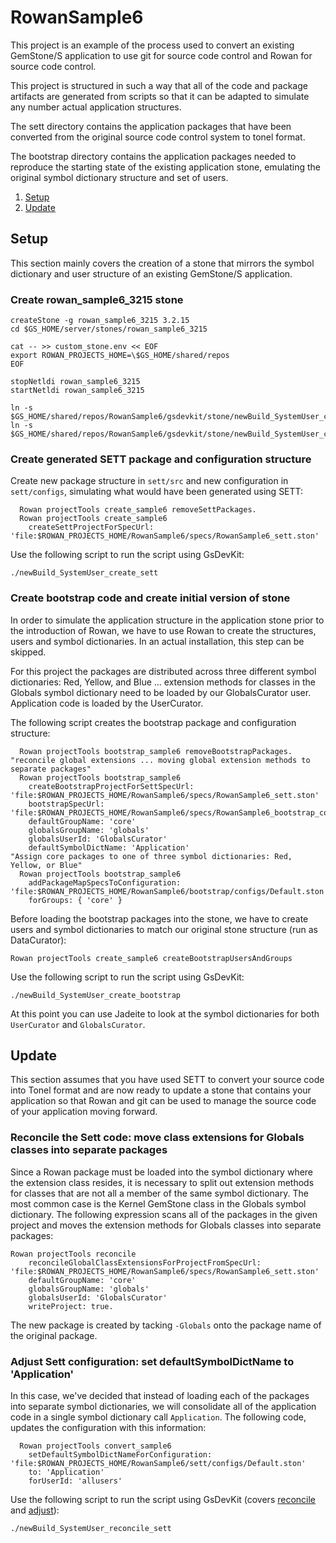 # RowanSample6
This project is an example of the process used to convert an existing GemStone/S application to use git for source code control and Rowan for source code control.

This project is structured in such a way that all of the code and package artifacts are generated from scripts so that it can be adapted to simulate any number actual application structures.

The sett directory contains the application packages that have been converted from the original source code control system to tonel format.

The bootstrap directory contains the application packages needed to reproduce the starting state of the existing application stone, emulating the original symbol dictionary structure and set of users.

1. [Setup](#setup)
2. [Update](#update)

## Setup
This section mainly covers the creation of a stone that mirrors the symbol dictionary and user structure of an existing GemStone/S application.

### Create rowan_sample6_3215 stone
```
createStone -g rowan_sample6_3215 3.2.15
cd $GS_HOME/server/stones/rowan_sample6_3215

cat -- >> custom_stone.env << EOF
export ROWAN_PROJECTS_HOME=\$GS_HOME/shared/repos
EOF

stopNetldi rowan_sample6_3215
startNetldi rowan_sample6_3215

ln -s $GS_HOME/shared/repos/RowanSample6/gsdevkit/stone/newBuild_SystemUser_create_sett
ln -s $GS_HOME/shared/repos/RowanSample6/gsdevkit/stone/newBuild_SystemUser_create_bootstrap
```
### Create generated SETT package and configuration structure
Create new package structure in `sett/src` and new configuration in `sett/configs`, simulating what would have been generated using SETT:

```smalltalk
  Rowan projectTools create_sample6 removeSettPackages.
  Rowan projectTools create_sample6
    createSettProjectForSpecUrl: 'file:$ROWAN_PROJECTS_HOME/RowanSample6/specs/RowanSample6_sett.ston'
```

Use the following script to run the script using GsDevKit:

```
./newBuild_SystemUser_create_sett
```
### Create bootstrap code and create initial version of stone
In order to simulate the application structure in the application stone prior to the introduction of Rowan, we have to use Rowan to create the structures, users and symbol dictionaries. In an actual installation, this step can be skipped.

For this project the packages are distributed across three different symbol dictionaries: Red, Yellow, and Blue ... extension methods for classes in the Globals symbol dictionary need to be loaded by our GlobalsCurator user. Application code is loaded by the UserCurator.

The following script creates the bootstrap package and configuration structure:
```smalltalk
  Rowan projectTools bootstrap_sample6 removeBootstrapPackages.
"reconcile global extensions ... moving global extension methods to separate packages"
  Rowan projectTools bootstrap_sample6
    createBootstrapProjectForSettSpecUrl: 'file:$ROWAN_PROJECTS_HOME/RowanSample6/specs/RowanSample6_sett.ston' 
    bootstrapSpecUrl: 'file:$ROWAN_PROJECTS_HOME/RowanSample6/specs/RowanSample6_bootstrap_core.ston' 
    defaultGroupName: 'core' 
    globalsGroupName: 'globals' 
    globalsUserId: 'GlobalsCurator' 
    defaultSymbolDictName: 'Application'
"Assign core packages to one of three symbol dictionaries: Red, Yellow, or Blue"
  Rowan projectTools bootstrap_sample6
    addPackageMapSpecsToConfiguration: 'file:$ROWAN_PROJECTS_HOME/RowanSample6/bootstrap/configs/Default.ston' 
    forGroups: { 'core' }

```
Before loading the bootstrap packages into the stone, we have to create users and symbol dictionaries to match our original stone structure (run as DataCurator):
```Smalltalk
Rowan projectTools create_sample6 createBootstrapUsersAndGroups
```

Use the following script to run the script using GsDevKit:
```
./newBuild_SystemUser_create_bootstrap
```
At this point you can use Jadeite to look at the symbol dictionaries for both `UserCurator` and `GlobalsCurator`.

## Update
This section assumes that you have used SETT to convert your source code into Tonel format and are now ready to update a stone that contains your application so that Rowan and git can be used to manage the source code of your application moving forward.

### Reconcile the Sett code: move class extensions for Globals classes into separate packages
Since a Rowan package must be loaded into the symbol dictionary where the extension class resides, it is necessary to split out extension methods for classes that are not all a member of the same symbol dictionary. 
The most common case is the Kernel GemStone class in the Globals symbol dictionary.
The following expression scans all of the packages in the given project and moves the extension methods for Globals classes into separate packages:
```smalltalk
Rowan projectTools reconcile
	reconcileGlobalClassExtensionsForProjectFromSpecUrl: 'file:$ROWAN_PROJECTS_HOME/RowanSample6/specs/RowanSample6_sett.ston'
	defaultGroupName: 'core' 
	globalsGroupName: 'globals'  
	globalsUserId: 'GlobalsCurator' 
	writeProject: true.
```
The new package is created by tacking `-Globals` onto the package name of the original package.

### Adjust Sett configuration: set defaultSymbolDictName to 'Application'
In this case, we've decided that instead of loading each of the packages into separate symbol dictionaries, we will consolidate all of the application code in a single symbol dictionary call `Application`. The following code, updates the configuration with this information:
```smalltalk
  Rowan projectTools convert_sample6
	setDefaultSymbolDictNameForConfiguration: 'file:$ROWAN_PROJECTS_HOME/RowanSample6/sett/configs/Default.ston' 
	to: 'Application' 
	forUserId: 'allusers'
```
Use the following script to run the script using GsDevKit (covers [reconcile](#reconcile-the-sett-code-move-class-extensions-for-globals-classes-into-separate-packages) and [adjust](#adjust-sett-configuration-set-defaultsymboldictname-to-applicationn)):
```
./newBuild_SystemUser_reconcile_sett
```
